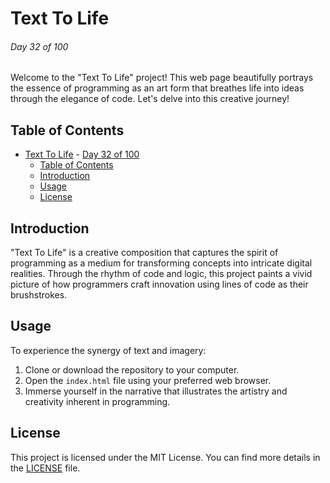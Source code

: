 # Text To Life

###### Day 32 of 100

Welcome to the "Text To Life" project! This web page beautifully portrays the essence of programming as an art form that breathes life into ideas through the elegance of code. Let's delve into this creative journey!

## Table of Contents

- [Text To Life](#text-to-life)
          - [Day 32 of 100](#day-32-of-100)
  - [Table of Contents](#table-of-contents)
  - [Introduction](#introduction)
  - [Usage](#usage)
  - [License](#license)

## Introduction

"Text To Life" is a creative composition that captures the spirit of programming as a medium for transforming concepts into intricate digital realities. Through the rhythm of code and logic, this project paints a vivid picture of how programmers craft innovation using lines of code as their brushstrokes.

## Usage

To experience the synergy of text and imagery:

1. Clone or download the repository to your computer.
2. Open the `index.html` file using your preferred web browser.
3. Immerse yourself in the narrative that illustrates the artistry and creativity inherent in programming.

## License

This project is licensed under the MIT License. You can find more details in the [LICENSE](LICENSE) file.
